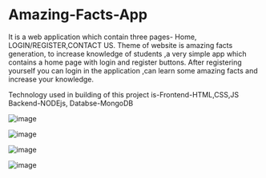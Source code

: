 # Amazing-Facts-App
It is a web application which contain three pages- Home, LOGIN/REGISTER,CONTACT US.
Theme of website is amazing facts generation, to increase knowledge of students ,a very simple app which contains a home page with login and register buttons. After registering yourself you can login in the application ,can learn some amazing facts and increase your knowledge.

Technology used in building of this project is-Frontend-HTML,CSS,JS                                                                                                       Backend-NODEjs, Databse-MongoDB

![image](https://user-images.githubusercontent.com/105429084/200969476-b647e407-e6c7-4c0d-90c7-aab83ffb1db1.png)

![image](https://user-images.githubusercontent.com/105429084/200969610-4276d299-537b-46e9-81bc-cda086da073b.png)

![image](https://user-images.githubusercontent.com/105429084/200969677-4cbfbfff-7992-4102-afba-1830547e22da.png)

![image](https://user-images.githubusercontent.com/105429084/200969720-bf36d129-f55e-4114-ae42-ea3281fed627.png)
